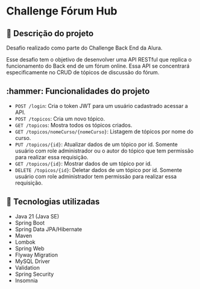 <h1>Challenge Fórum Hub</h1>

<h2> 📌 Descrição do projeto</h2>

<p>Desafio realizado como parte do Challenge Back End da Alura. </p>

<p>
  Esse desafio tem o objetivo de desenvolver uma API RESTful que replica o funcionamento do Back end de um fórum online.
  Essa API se concentrará especificamente no CRUD de tópicos de discussão do fórum.  
</p>

<h2>:hammer: Funcionalidades do projeto </h2>

- `POST /login`: Cria o token JWT para um usuário cadastrado acessar a API.
- `POST /topicos`: Cria um novo tópico.
- `GET /topicos`: Mostra todos os tópicos criados.
- `GET /topicos/nomeCurso/{nomeCurso}`: Listagem de tópicos por nome do curso.
- `PUT /topicos/{id}`: Atualizar dados de um tópico por id. Somente usuário com role administrador ou o autor do tópico que tem permissão para realizar essa requisição.
- `GET /topicos/{id}`: Mostrar dados de um tópico por id.
- `DELETE /topicos/{id}`: Deletar dados de um tópico por id. Somente usuário com role administrador tem permissão para realizar essa requisição.

<h2> 🧠 Tecnologias utilizadas </h2>

- Java 21 (Java SE)
- Spring Boot
- Spring Data JPA/Hibernate
- Maven
- Lombok
- Spring Web
- Flyway Migration
- MySQL Driver
- Validation
- Spring Security
- Insomnia



